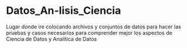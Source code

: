 # Datos_An-lisis_Ciencia
Lugar donde ire colocando archivos y conjuntos de datos para hacer las pruebas y casos necesarios para comprender mejor los aspectos de Ciencia de Datos y Analítica de Datos
